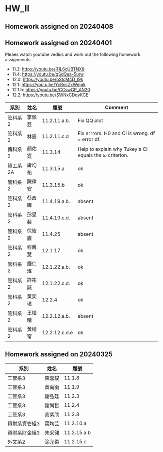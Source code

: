 # HW_II


## Homework assigned on 20240408




## Homework assigned on 20240401


Pleaes watch youtube vedios and work out the following homework assignments. 

- 11.3: https://youtu.be/R1L6cUBTNX8
- 11.4: https://youtu.be/qSdQea-5urw
- 12.0: https://youtu.be/bStcM4D_I9k
- 12.1: https://youtu.be/YcBncZxWmgk
- 12.1.b: https://youtu.be/CCswGP_AN20
- 12.2: https://youtu.be/SWNxCDqyKGE


| 系別   | 姓名 | 題號      | Comment|
|--------|------|-------------| ---|
| 管科系2 | 李佩芸 | 11.2.11.a.b. | Fix QQ plot|
| 管科系2 | 林辰   | 11.2.11.c.d  |  Fix errrors. H0 and CI is wrong. df = error df. |
| 傳科系2 | 顏佑霓 | 11.3.14      | Help to explain why Tukey's CI equals the $\omega$ criterion. |
| 資工系2A | 盧均祐 | 11.3.15.a    | ok|
| 管科系2 | 陳律安 | 11.3.15.b    | ok|
| 管科系2 | 蔡政曄 | 11.4.19.a.b. | absent|
| 管科系2 | 彭星裴 | 11.4.19.c.d. |absent|
| 管科系2 | 徐筱崴 | 11.4.25      |absent|
| 管科系2 | 程馨慧 | 12.1.17      | ok|
| 管科系2 | 鍾仁瑋 | 12.1.22.a.b. | ok |
| 管科系2 | 許祐誠 | 12.1.22.c.d. | ok| 
| 管科系2 | 黃奕瑄 | 12.2.4       | ok|
| 管科系2 | 王楷晴 | 12.2.12.a.b. | absent| 
| 管科系2 | 黃楷甯 | 12.2.12.c.d.e | ok |



## Homework assigned on 20240325

| 系別           | 姓名 | 題號           |
|----------------|------|-------------|
| 工管系3        | 陳嘉駿 | 11.1.8       |
| 工管系3        | 黃禹衡 | 11.1.9       |
| 工管系3        | 謝弘廷 | 11.2.3       |
| 工管系3        | 謝尚哲 | 11.2.4       |
| 工管系3        | 高紫欣 | 11.2.8       |
| 資財系資管組3  | 葉均芸 | 11.2.10.a    |
| 資財系財金組3  | 朱采翎 | 11.2.15.a.b  |
| 外文系2        | 涂允柔 | 11.2.15.c    |




